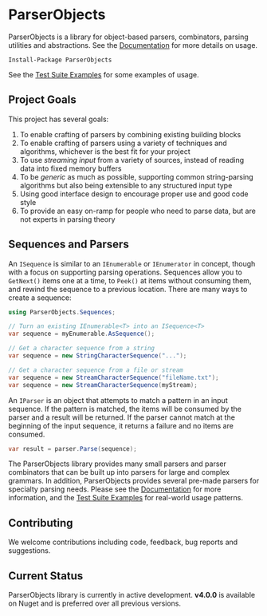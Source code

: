 # ParserObjects

ParserObjects is a library for object-based parsers, combinators, parsing utilities and abstractions. See the [Documentation](https://whiteknight.github.io/ParserObjects/v3) for more details on usage.

    Install-Package ParserObjects

See the [Test Suite Examples](https://github.com/Whiteknight/ParserObjects/tree/master/ParserObjects.Tests/Examples) for some examples of usage.

## Project Goals

This project has several goals:

1. To enable crafting of parsers by combining existing building blocks
2. To enable crafting of parsers using a variety of techniques and algorithms, whichever is the best fit for your project
3. To use *streaming input* from a variety of sources, instead of reading data into fixed memory buffers
4. To be *generic* as much as possible, supporting common string-parsing algorithms but also being extensible to any structured input type
5. Using good interface design to encourage proper use and good code style
6. To provide an easy on-ramp for people who need to parse data, but are not experts in parsing theory

## Sequences and Parsers

An `ISequence` is similar to an `IEnumerable` or `IEnumerator` in concept, though with a focus on supporting parsing operations. Sequences allow you to `GetNext()` items one at a time, to `Peek()` at items without consuming them, and rewind the sequence to a previous location. There are many ways to create a sequence:

```csharp
using ParserObjects.Sequences;

// Turn an existing IEnumerable<T> into an ISequence<T>
var sequence = myEnumerable.AsSequence();

// Get a character sequence from a string
var sequence = new StringCharacterSequence("...");

// Get a character sequence from a file or stream
var sequence = new StreamCharacterSequence("fileName.txt");
var sequence = new StreamCharacterSequence(myStream);
```

An `IParser` is an object that attempts to match a pattern in an input sequence. If the pattern is matched, the items will be consumed by the parser and a result will be returned. If the parser cannot match at the beginning of the input sequence, it returns a failure and no items are consumed.

```csharp
var result = parser.Parse(sequence);
```

The ParserObjects library provides many small parsers and parser combinators that can be built up into parsers for large and complex grammars. In addition, ParserObjects provides several pre-made parsers for specialty parsing needs. Please see the [Documentation](https://whiteknight.github.io/ParserObjects/v3_1) for more information, and the [Test Suite Examples](https://github.com/Whiteknight/ParserObjects/tree/master/ParserObjects.Tests/Examples) for real-world usage patterns.

## Contributing

We welcome contributions including code, feedback, bug reports and suggestions.

## Current Status

ParserObjects library is currently in active development. **v4.0.0** is available on Nuget and is preferred over all previous versions. 

